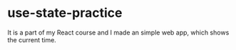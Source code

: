 ﻿# use-state-practice
It is a part of my React course and 
I made an simple web app, which shows the current time.
